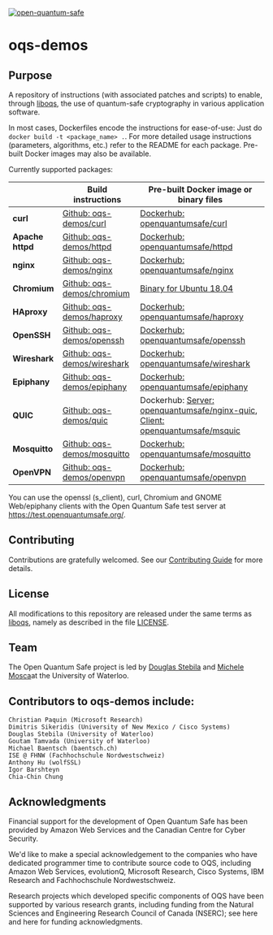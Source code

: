 [![open-quantum-safe](https://circleci.com/gh/open-quantum-safe/oqs-demos.svg?style=svg)](https://app.circleci.com/pipelines/github/open-quantum-safe/oqs-demos)

oqs-demos
=========

## Purpose

A repository of instructions (with associated patches and scripts) to enable, through [liboqs](https://github.com/open-quantum-safe/liboqs), the use of quantum-safe cryptography in various application software.

In most cases, Dockerfiles encode the instructions for ease-of-use: Just do `docker build -t <package_name> .`. For more detailed usage instructions (parameters, algorithms, etc.) refer to the README for each package.  Pre-built Docker images may also be available.

Currently supported packages:

|                  | **Build instructions**                 | **Pre-built Docker image or binary files**                                                                                   |
| ---------------- | -------------------------------------- | ---------------------------------------------------------------------------------------------------------------------------- |
| **curl**         | [Github: oqs-demos/curl](curl)         | [Dockerhub: openquantumsafe/curl](https://hub.docker.com/repository/docker/openquantumsafe/curl)                             |
| **Apache httpd** | [Github: oqs-demos/httpd](httpd)       | [Dockerhub: openquantumsafe/httpd](https://hub.docker.com/repository/docker/openquantumsafe/httpd)                           |
| **nginx**        | [Github: oqs-demos/nginx](nginx)       | [Dockerhub: openquantumsafe/nginx](https://hub.docker.com/repository/docker/openquantumsafe/nginx)                           |
| **Chromium**     | [Github: oqs-demos/chromium](chromium) | [Binary for Ubuntu 18.04](https://github.com/open-quantum-safe/oqs-demos/releases/download/v0.4.0/chromium-ubuntu-0.4.0.tgz) |
| **HAproxy**      | [Github: oqs-demos/haproxy](haproxy)   | [Dockerhub: openquantumsafe/haproxy](https://hub.docker.com/repository/docker/openquantumsafe/haproxy)                       |
| **OpenSSH**      | [Github: oqs-demos/openssh](openssh)   | [Dockerhub: openquantumsafe/openssh](https://hub.docker.com/repository/docker/openquantumsafe/openssh)                       |
| **Wireshark**    | [Github: oqs-demos/wireshark](wireshark)   | [Dockerhub: openquantumsafe/wireshark](https://hub.docker.com/repository/docker/openquantumsafe/wireshark)                       |
| **Epiphany**     | [Github: oqs-demos/epiphany](epiphany)   | [Dockerhub: openquantumsafe/epiphany](https://hub.docker.com/repository/docker/openquantumsafe/epiphany)                       |
| **QUIC**         | [Github: oqs-demos/quic](quic)       | Dockerhub: [Server: openquantumsafe/nginx-quic](https://hub.docker.com/repository/docker/openquantumsafe/nginx-quic), [Client: openquantumsafe/msquic](https://hub.docker.com/repository/docker/openquantumsafe/msquic-reach)                       |
| **Mosquitto**         | [Github: oqs-demos/mosquitto](mosquitto)       | [Dockerhub: openquantumsafe/mosquitto](https://hub.docker.com/repository/docker/openquantumsafe/mosquitto)               |
| **OpenVPN**      | [Github: oqs-demos/openvpn](openvpn)   | [Dockerhub: openquantumsafe/openvpn](https://hub.docker.com/repository/docker/openquantumsafe/openvpn)                       |

You can use the openssl (s_client), curl, Chromium and GNOME Web/epiphany clients with the Open Quantum Safe test server at https://test.openquantumsafe.org/.

## Contributing

Contributions are gratefully welcomed. See our [Contributing Guide](https://github.com/open-quantum-safe/oqs-demos/wiki/Contributing-guide) for more details.

## License

All modifications to this repository are released under the same terms as [liboqs](https://github.com/open-quantum-safe/liboqs), namely as described in the file [LICENSE](https://github.com/open-quantum-safe/liboqs/blob/main/LICENSE.txt).

## Team

The Open Quantum Safe project is led by [Douglas Stebila](https://www.douglas.stebila.ca/research/) and [Michele Mosca](http://faculty.iqc.uwaterloo.ca/mmosca/)at the University of Waterloo.

## Contributors to oqs-demos include:

    Christian Paquin (Microsoft Research)
    Dimitris Sikeridis (University of New Mexico / Cisco Systems)
    Douglas Stebila (University of Waterloo)
    Goutam Tamvada (University of Waterloo)
    Michael Baentsch (baentsch.ch)
    ISE @ FHNW (Fachhochschule Nordwestschweiz)
    Anthony Hu (wolfSSL)
    Igor Barshteyn
    Chia-Chin Chung

## Acknowledgments

Financial support for the development of Open Quantum Safe has been provided by Amazon Web Services and the Canadian Centre for Cyber Security.

We'd like to make a special acknowledgement to the companies who have dedicated programmer time to contribute source code to OQS, including Amazon Web Services, evolutionQ, Microsoft Research, Cisco Systems, IBM Research and Fachhochschule Nordwestschweiz.

Research projects which developed specific components of OQS have been supported by various research grants, including funding from the Natural Sciences and Engineering Research Council of Canada (NSERC); see here and here for funding acknowledgments.

